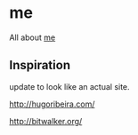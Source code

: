 # me
All about [me](crowdhailer.me)

## Inspiration
update to look like an actual site.

http://hugoribeira.com/

http://bitwalker.org/
